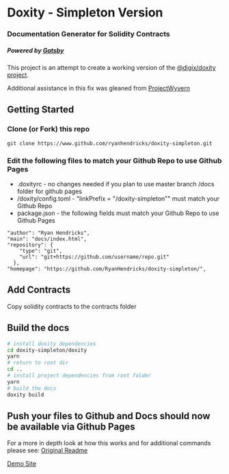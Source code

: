 # Doxity - Simpleton Version

### Documentation Generator for Solidity Contracts
##### Powered by [Gatsby](https://github.com/gatsbyjs/gatsby)
This project is an attempt to create a working version of the [@digix/doxity project](https://github.com/DigixGlobal/doxity).

Additional assistance in this fix was gleaned from [ProjectWyvern](https://github.com/ProjectWyvern/wyvern-ethereum)

## Getting Started

### Clone (or Fork) this repo

```
git clone https://www.github.com/ryanhendricks/doxity-simpleton.git
```

### Edit the following files to match your Github Repo to use Github Pages

- .doxityrc - no changes needed if you plan to use master branch /docs folder for github pages
- /doxity/config.toml - "linkPrefix = "/doxity-simpleton"" must match your Github Repo
- package.json - the following fields must match your Github Repo to use Github Pages
```
"author": "Ryan Hendricks",
"main": "docs/index.html",
"repository": {
    "type": "git",
    "url": "git+https://github.com/username/repo.git"
  },
"homepage": "https://github.com/RyanHendricks/doxity-simpleton/",
```

## Add Contracts

Copy solidity contracts to the contracts folder

## Build the docs

```bash
# install doxity dependencies
cd doxity-simpleton/doxity
yarn
# return to root dir
cd ..
# install project dependencies from root folder
yarn
# build the docs
doxity build
```

## Push your files to Github and Docs should now be available via Github Pages





For a more in depth look at how this works and for additional commands please see: [Original Readme](https://github.com/DigixGlobal/doxity/blob/master/README.md)


[Demo Site](https://hitchcott.github.io/doxity-demo/docs/MetaCoin/)
